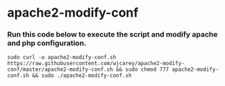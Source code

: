 # apache2-modify-conf

### Run this code below to execute the script and modify apache and php configuration.
~~~
sudo curl -o apache2-modify-conf.sh https://raw.githubusercontent.com/wjcarey/apache2-modify-conf/master/apache2-modify-conf.sh && sudo chmod 777 apache2-modify-conf.sh && sudo ./apache2-modify-conf.sh
~~~